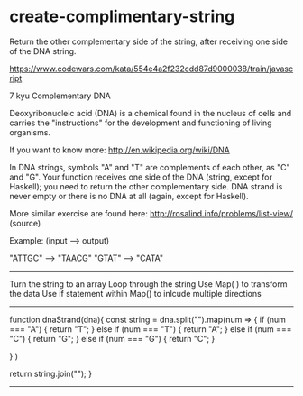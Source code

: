 # create-complimentary-string
Return the other complementary side of the string, after receiving one side of the DNA string.

https://www.codewars.com/kata/554e4a2f232cdd87d9000038/train/javascript

7 kyu
Complementary DNA

Deoxyribonucleic acid (DNA) is a chemical found in the nucleus of cells and carries the "instructions" for the development and functioning of living organisms.

If you want to know more: http://en.wikipedia.org/wiki/DNA

In DNA strings, symbols "A" and "T" are complements of each other, as "C" and "G". Your function receives one side of the DNA (string, except for Haskell); you need to return the other complementary side. DNA strand is never empty or there is no DNA at all (again, except for Haskell).

More similar exercise are found here: http://rosalind.info/problems/list-view/ (source)

Example: (input --> output)

"ATTGC" --> "TAACG"
"GTAT" --> "CATA"

_______________________________________________________________________________________________________________________________________________________________________________


Turn the string to an array
Loop through the string
Use Map( ) to transform the data
Use if statement within Map() to inlcude multiple directions


________________________________________________________________________

function dnaStrand(dna){
  const string = dna.split("").map(num => {
    if (num === "A") {
      return "T";
    } else if (num === "T") {
      return "A";
    } else if (num === "C") {
      return "G";
    } else if (num === "G") {
      return "C";
    }
 
  }
  )
  
  return string.join("");
}

___________________________________________________________________________

